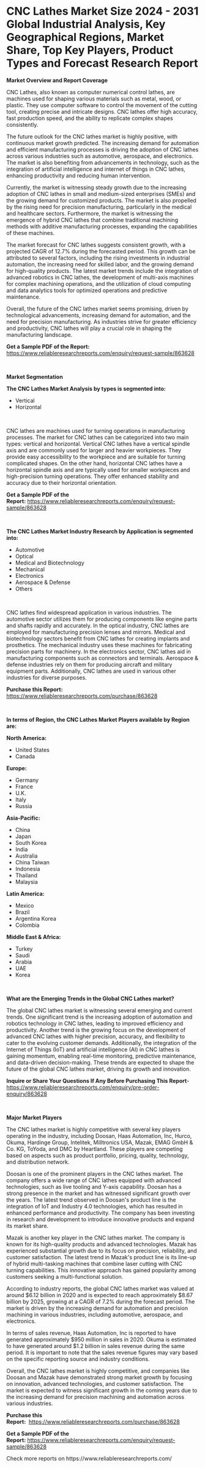 <p><h1>CNC Lathes Market Size 2024 - 2031 Global Industrial Analysis, Key Geographical Regions, Market Share, Top Key Players, Product Types and Forecast Research Report</h1></p><p><strong>Market Overview and Report Coverage</strong></p>
<p><p>CNC Lathes, also known as computer numerical control lathes, are machines used for shaping various materials such as metal, wood, or plastic. They use computer software to control the movement of the cutting tool, creating precise and intricate designs. CNC lathes offer high accuracy, fast production speed, and the ability to replicate complex shapes consistently.</p><p>The future outlook for the CNC lathes market is highly positive, with continuous market growth predicted. The increasing demand for automation and efficient manufacturing processes is driving the adoption of CNC lathes across various industries such as automotive, aerospace, and electronics. The market is also benefiting from advancements in technology, such as the integration of artificial intelligence and internet of things in CNC lathes, enhancing productivity and reducing human intervention.</p><p>Currently, the market is witnessing steady growth due to the increasing adoption of CNC lathes in small and medium-sized enterprises (SMEs) and the growing demand for customized products. The market is also propelled by the rising need for precision manufacturing, particularly in the medical and healthcare sectors. Furthermore, the market is witnessing the emergence of hybrid CNC lathes that combine traditional machining methods with additive manufacturing processes, expanding the capabilities of these machines.</p><p>The market forecast for CNC lathes suggests consistent growth, with a projected CAGR of 12.7% during the forecasted period. This growth can be attributed to several factors, including the rising investments in industrial automation, the increasing need for skilled labor, and the growing demand for high-quality products. The latest market trends include the integration of advanced robotics in CNC lathes, the development of multi-axis machines for complex machining operations, and the utilization of cloud computing and data analytics tools for optimized operations and predictive maintenance.</p><p>Overall, the future of the CNC lathes market seems promising, driven by technological advancements, increasing demand for automation, and the need for precision manufacturing. As industries strive for greater efficiency and productivity, CNC lathes will play a crucial role in shaping the manufacturing landscape.</p></p>
<p><strong>Get a Sample PDF of the Report:</strong> <a href="https://www.reliableresearchreports.com/enquiry/request-sample/863628">https://www.reliableresearchreports.com/enquiry/request-sample/863628</a></p>
<p>&nbsp;</p>
<p><strong>Market Segmentation</strong></p>
<p><strong>The CNC Lathes Market Analysis by types is segmented into:</strong></p>
<p><ul><li>Vertical</li><li>Horizontal</li></ul></p>
<p>&nbsp;</p>
<p><p>CNC lathes are machines used for turning operations in manufacturing processes. The market for CNC lathes can be categorized into two main types: vertical and horizontal. Vertical CNC lathes have a vertical spindle axis and are commonly used for larger and heavier workpieces. They provide easy accessibility to the workpiece and are suitable for turning complicated shapes. On the other hand, horizontal CNC lathes have a horizontal spindle axis and are typically used for smaller workpieces and high-precision turning operations. They offer enhanced stability and accuracy due to their horizontal orientation.</p></p>
<p><strong>Get a Sample PDF of the Report:</strong>&nbsp;<a href="https://www.reliableresearchreports.com/enquiry/request-sample/863628">https://www.reliableresearchreports.com/enquiry/request-sample/863628</a></p>
<p>&nbsp;</p>
<p><strong>The CNC Lathes Market Industry Research by Application is segmented into:</strong></p>
<p><ul><li>Automotive</li><li>Optical</li><li>Medical and Biotechnology</li><li>Mechanical</li><li>Electronics</li><li>Aerospace & Defense</li><li>Others</li></ul></p>
<p>&nbsp;</p>
<p><p>CNC lathes find widespread application in various industries. The automotive sector utilizes them for producing components like engine parts and shafts rapidly and accurately. In the optical industry, CNC lathes are employed for manufacturing precision lenses and mirrors. Medical and biotechnology sectors benefit from CNC lathes for creating implants and prosthetics. The mechanical industry uses these machines for fabricating precision parts for machinery. In the electronics sector, CNC lathes aid in manufacturing components such as connectors and terminals. Aerospace & defense industries rely on them for producing aircraft and military equipment parts. Additionally, CNC lathes are used in various other industries for diverse purposes.</p></p>
<p><strong>Purchase this Report:</strong>&nbsp; <a href="https://www.reliableresearchreports.com/purchase/863628">https://www.reliableresearchreports.com/purchase/863628</a></p>
<p>&nbsp;</p>
<p><strong>In terms of Region, the CNC Lathes Market Players available by Region are:</strong></p>
<p>
    <p> <strong> North America: </strong>
        <ul>
            <li>United States</li>
            <li>Canada</li>
        </ul>
        </p> 
    <p> <strong> Europe: </strong>
        <ul>
            <li>Germany</li>
            <li>France</li>
            <li>U.K.</li>
            <li>Italy</li>
            <li>Russia</li>
        </ul>
        </p> 
    <p> <strong> Asia-Pacific: </strong>
        <ul>
            <li>China</li>
            <li>Japan</li>
            <li>South Korea</li>
            <li>India</li>
            <li>Australia</li>
            <li>China Taiwan</li>
            <li>Indonesia</li>
            <li>Thailand</li>
            <li>Malaysia</li>
        </ul>
        </p> 
    <p> <strong> Latin America: </strong>
        <ul>
            <li>Mexico</li>
            <li>Brazil</li>
            <li>Argentina Korea</li>
            <li>Colombia</li>
        </ul>
        </p> 
    <p> <strong> Middle East & Africa: </strong>
        <ul>
            <li>Turkey</li>
            <li>Saudi</li>
            <li>Arabia</li>
            <li>UAE</li>
            <li>Korea</li>
        </ul>
    </p>
    </p>
<p>&nbsp;</p>
<p><strong>What are the Emerging Trends in the Global CNC Lathes market?</strong></p>
<p><p>The global CNC lathes market is witnessing several emerging and current trends. One significant trend is the increasing adoption of automation and robotics technology in CNC lathes, leading to improved efficiency and productivity. Another trend is the growing focus on the development of advanced CNC lathes with higher precision, accuracy, and flexibility to cater to the evolving customer demands. Additionally, the integration of the Internet of Things (IoT) and artificial intelligence (AI) in CNC lathes is gaining momentum, enabling real-time monitoring, predictive maintenance, and data-driven decision-making. These trends are expected to shape the future of the global CNC lathes market, driving its growth and innovation.</p></p>
<p><strong>Inquire or Share Your Questions If Any Before Purchasing This Report</strong>- <a href="https://www.reliableresearchreports.com/enquiry/pre-order-enquiry/863628">https://www.reliableresearchreports.com/enquiry/pre-order-enquiry/863628</a></p>
<p>&nbsp;</p>
<p><strong>Major Market Players</strong></p>
<p><p>The CNC lathes market is highly competitive with several key players operating in the industry, including Doosan, Haas Automation, Inc, Hurco, Okuma, Hardinge Group, Intelitek, Milltronics USA, Mazak, EMAG GmbH & Co. KG, ToYoda, and DMC by Heartland. These players are competing based on aspects such as product portfolio, pricing, quality, technology, and distribution network.</p><p>Doosan is one of the prominent players in the CNC lathes market. The company offers a wide range of CNC lathes equipped with advanced technologies, such as live tooling and Y-axis capability. Doosan has a strong presence in the market and has witnessed significant growth over the years. The latest trend observed in Doosan's product line is the integration of IoT and Industry 4.0 technologies, which has resulted in enhanced performance and productivity. The company has been investing in research and development to introduce innovative products and expand its market share.</p><p>Mazak is another key player in the CNC lathes market. The company is known for its high-quality products and advanced technologies. Mazak has experienced substantial growth due to its focus on precision, reliability, and customer satisfaction. The latest trend in Mazak's product line is its line-up of hybrid multi-tasking machines that combine laser cutting with CNC turning capabilities. This innovative approach has gained popularity among customers seeking a multi-functional solution.</p><p>According to industry reports, the global CNC lathes market was valued at around $6.12 billion in 2020 and is expected to reach approximately $8.67 billion by 2025, growing at a CAGR of 7.2% during the forecast period. The market is driven by the increasing demand for automation and precision machining in various industries, including automotive, aerospace, and electronics.</p><p>In terms of sales revenue, Haas Automation, Inc is reported to have generated approximately $950 million in sales in 2020. Okuma is estimated to have generated around $1.2 billion in sales revenue during the same period. It is important to note that the sales revenue figures may vary based on the specific reporting source and industry conditions.</p><p>Overall, the CNC lathes market is highly competitive, and companies like Doosan and Mazak have demonstrated strong market growth by focusing on innovation, advanced technologies, and customer satisfaction. The market is expected to witness significant growth in the coming years due to the increasing demand for precision machining and automation across various industries.</p></p>
<p><strong>Purchase this Report:</strong>&nbsp;&nbsp;<a href="https://www.reliableresearchreports.com/purchase/863628">https://www.reliableresearchreports.com/purchase/863628</a></p>
<p></p>
<p><strong>Get a Sample PDF of the Report:</strong>&nbsp;<a href="https://www.reliableresearchreports.com/enquiry/request-sample/863628">https://www.reliableresearchreports.com/enquiry/request-sample/863628</a></p>
<p>Check more reports on https://www.reliableresearchreports.com/</p>